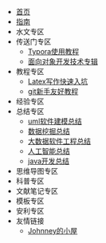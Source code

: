 - [首页](/README)
- [指南](/guide)
- 水文专区
- 传送门专区
    - [Typora使用教程](/portal/typora)
    - [面向对象开发技术专辑](/portal/object-oriented)
- 教程专区
    - [Latex写作快速入坑](/tutorial/latex-learning)
    - [git新手友好教程](/tutorial/git)
- 经验专区
- 总结专区
    - [uml软件建模总结](/conclusion/uml)
    - [数据挖掘总结](/conclusion/datamining)
    - [大数据软件工程总结](/conclusion/bigdata)
    - [人工智能总结](/conclusion/ai)
    - [java开发总结](/conclusion/java)
- 思维导图专区
- 科普专区
- 文献笔记专区
- 模板专区
- 安利专区
- 友情链接
    - [Johnney的小屋](https://19990914.xyz/index.php)